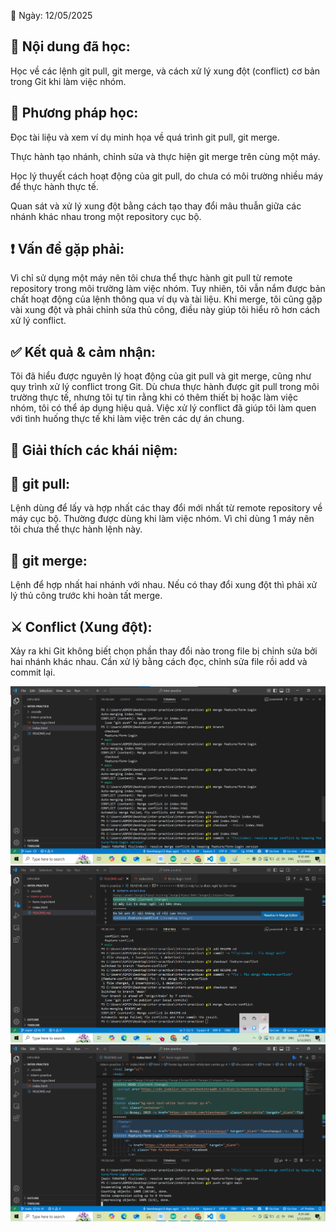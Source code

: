 📅 Ngày: 12/05/2025

## 📘 Nội dung đã học:
Học về các lệnh git pull, git merge, và cách xử lý xung đột (conflict) cơ bản trong Git khi làm việc nhóm.

## 📖 Phương pháp học:
Đọc tài liệu và xem ví dụ minh họa về quá trình git pull, git merge.

Thực hành tạo nhánh, chỉnh sửa và thực hiện git merge trên cùng một máy.

Học lý thuyết cách hoạt động của git pull, do chưa có môi trường nhiều máy để thực hành thực tế.

Quan sát và xử lý xung đột bằng cách tạo thay đổi mâu thuẫn giữa các nhánh khác nhau trong một repository cục bộ.

## ❗ Vấn đề gặp phải:
Vì chỉ sử dụng một máy nên tôi chưa thể thực hành git pull từ remote repository trong môi trường làm việc nhóm. Tuy nhiên, tôi vẫn nắm được bản chất hoạt động của lệnh thông qua ví dụ và tài liệu. Khi merge, tôi cũng gặp vài xung đột và phải chỉnh sửa thủ công, điều này giúp tôi hiểu rõ hơn cách xử lý conflict.

## ✅ Kết quả & cảm nhận:
Tôi đã hiểu được nguyên lý hoạt động của git pull và git merge, cũng như quy trình xử lý conflict trong Git. Dù chưa thực hành được git pull trong môi trường thực tế, nhưng tôi tự tin rằng khi có thêm thiết bị hoặc làm việc nhóm, tôi có thể áp dụng hiệu quả. Việc xử lý conflict đã giúp tôi làm quen với tình huống thực tế khi làm việc trên các dự án chung.

## 🧠 Giải thích các khái niệm:
## 🔄 git pull:
Lệnh dùng để lấy và hợp nhất các thay đổi mới nhất từ remote repository về máy cục bộ. Thường được dùng khi làm việc nhóm. Vì chỉ dùng 1 máy nên tôi chưa thể thực hành lệnh này.

## 🔀 git merge:
Lệnh để hợp nhất hai nhánh với nhau. Nếu có thay đổi xung đột thì phải xử lý thủ công trước khi hoàn tất merge.

## ⚔️ Conflict (Xung đột):
Xảy ra khi Git không biết chọn phần thay đổi nào trong file bị chỉnh sửa bởi hai nhánh khác nhau. Cần xử lý bằng cách đọc, chỉnh sửa file rồi add và commit lại.

![Hinh anh](images/fixloixungdot.png)
![Hinh anh](images/gitmergeandconflict.png)
![Hinh anh](images/loixungdot.png)
